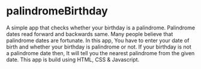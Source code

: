 # palindromeBirthday
A simple app that checks whether your birthday is a palindrome. Palindrome dates read forward and backwards same. Many people believe that palindrome dates are fortunate. In this app, You have to enter your date of birth and whether your birthday is palindrome or not. If your birthday is not a palindrome date then, It will tell you the nearest palindrome from the given date. This app is build using HTML, CSS & Javascript.
